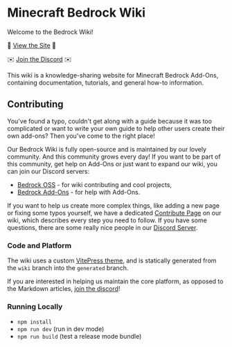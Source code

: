 # Minecraft Bedrock Wiki

Welcome to the Bedrock Wiki!

🔗 [View the Site](https://wiki.bedrock.dev/) 🔗

✉️ [Join the Discord](https://discord.gg/XjV87YN) ✉️

This wiki is a knowledge-sharing website for Minecraft Bedrock Add-Ons, containing documentation, tutorials, and general how-to information.

## Contributing

You've found a typo, couldn't get along with a guide because it was too complicated or want to write your own guide to help other users create their own add-ons?
Then you've come to the right place!

Our Bedrock Wiki is fully open-source and is maintained by our lovely community. And this community grows every day! If you want to be part of this community,
get help on Add-Ons or just want to expand our wiki, you can join our Discord servers:

 - [Bedrock OSS](https://discord.gg/XjV87YN) - for wiki contributing and cool projects,
 - [Bedrock Add-Ons](https://discord.gg/pytC8zKHPn) - for help with Add-Ons.

If you want to help us create more complex things, like adding a new page or fixing some typos yourself, we have a dedicated [Contribute Page](https://wiki.bedrock.dev/contribute) on our wiki,
which describes every step you need to follow. If you have some questions, there are some really nice people in our [Discord Server](https://discord.gg/XjV87YN).

### Code and Platform

The wiki uses a custom [VitePress theme](https://vitepress.vuejs.org/), and is statically generated from the `wiki` branch into the `generated` branch.

If you are interested in helping us maintain the core platform, as opposed to the Markdown articles, [join the discord](https://discord.gg/XjV87YN)!

### Running Locally

 - `npm install`
 - `npm run dev` (run in dev mode)
 - `npm run build` (test a release mode bundle)

